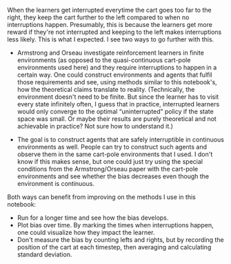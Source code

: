 When the learners get interrupted everytime the cart goes too far to the right,
they keep the cart further to the left compared to when no interruptions happen.
Presumably, this is because the learners get more reward if they're not
interrupted and keeping to the left makes interruptions less likely. This is
what I expected. I see two ways to go further with this.

 * Armstrong and Orseau investigate reinforcement learners in finite
   environments (as opposed to the quasi-continuous cart-pole environments used
   here) and they require interruptions to happen in a certain way. One could
   construct environments and agents that fulfil those requirements and see,
   using methods similar to this notebook's, how the theoretical claims
   translate to reality. (Technically, the environment doesn't need to be
   finite. But since the learner has to visit every state infinitely often, I
   guess that in practice, interrupted learners would only converge to the
   optimal “uninterrupted” policy if the state space was small. Or maybe their
   results are purely theoretical and not achievable in practice? Not sure how
   to understand it.)

 * The goal is to construct agents that are safely interruptible in continuous
   environments as well. People can try to construct such agents and observe
   them in the same cart-pole environments that I used. I don't know if this
   makes sense, but one could just try using the special conditions from the
   Armstrong/Orseau paper with the cart-pole environments and see whether the
   bias decreases even though the environment is continuous.

Both ways can benefit from improving on the methods I use in this notebook:

 * Run for a longer time and see how the bias develops.
 * Plot bias over time. By marking the times when interruptions happen, one
   could visualize how they impact the learner.
 * Don't measure the bias by counting lefts and rights, but by recording the
   position of the cart at each timestep, then averaging and calculating
   standard deviation.
